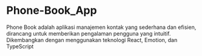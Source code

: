# Phone-Book_App
Phone Book adalah aplikasi manajemen kontak yang sederhana dan efisien, dirancang untuk memberikan pengalaman pengguna yang intuitif. Dikembangkan dengan menggunakan teknologi React, Emotion, dan TypeScript
